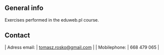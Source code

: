 ## General info

Exercises performed in the eduweb.pl course.

## Contact
| Adress email:     | tomasz.rosko@gmail.com |
| Mobilephone:      | 668 479 065            |

